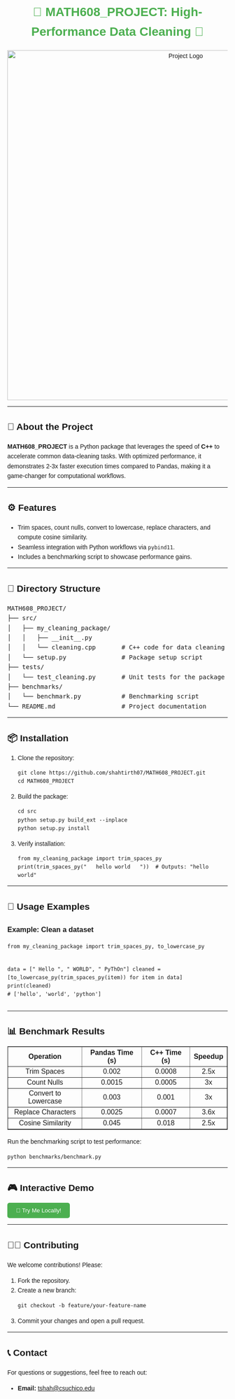 <!DOCTYPE html>
<html lang="en">
<head>
  <meta charset="UTF-8">
  <meta name="viewport" content="width=device-width, initial-scale=1.0">
  <title>MATH608_PROJECT</title>
</head>
<body style="font-family: Arial, sans-serif; line-height: 1.6;">

<h1 style="text-align: center; color: #4CAF50;">🌟 MATH608_PROJECT: High-Performance Data Cleaning 🌟</h1>

<div style="text-align: center;">
  <img src="https://via.placeholder.com/800x200?text=MATH608+Project+Logo" alt="Project Logo" width="800" />
</div>

<hr>

<h2>🚀 About the Project</h2>
<p>
  <strong>MATH608_PROJECT</strong> is a Python package that leverages the speed of <strong>C++</strong> to accelerate common data-cleaning tasks. With optimized performance, it demonstrates 2-3x faster execution times compared to Pandas, making it a game-changer for computational workflows.
</p>

<hr>

<h2>⚙️ Features</h2>
<ul>
  <li>Trim spaces, count nulls, convert to lowercase, replace characters, and compute cosine similarity.</li>
  <li>Seamless integration with Python workflows via <code>pybind11</code>.</li>
  <li>Includes a benchmarking script to showcase performance gains.</li>
</ul>

<hr>

<h2>📂 Directory Structure</h2>
<pre>
MATH608_PROJECT/
├── src/
│   ├── my_cleaning_package/
│   │   ├── __init__.py
│   │   └── cleaning.cpp       # C++ code for data cleaning
│   └── setup.py               # Package setup script
├── tests/
│   └── test_cleaning.py       # Unit tests for the package
├── benchmarks/
│   └── benchmark.py           # Benchmarking script
└── README.md                  # Project documentation
</pre>

<hr>

<h2>📦 Installation</h2>
<ol>
  <li>Clone the repository:
    <pre><code>git clone https://github.com/shahtirth07/MATH608_PROJECT.git
cd MATH608_PROJECT</code></pre>
  </li>
  <li>Build the package:
    <pre><code>cd src
python setup.py build_ext --inplace
python setup.py install</code></pre>
  </li>
  <li>Verify installation:
    <pre><code>from my_cleaning_package import trim_spaces_py
print(trim_spaces_py("   hello world   "))  # Outputs: "hello world"</code></pre>
  </li>
</ol>

<hr>

<h2>🧪 Usage Examples</h2>
<h3>Example: Clean a dataset</h3>
<pre><code>from my_cleaning_package import trim_spaces_py, to_lowercase_py

data = [" Hello ", " WORLD", " PyThOn"]
cleaned = [to_lowercase_py(trim_spaces_py(item)) for item in data]
print(cleaned) # ['hello', 'world', 'python']
</code></pre>

<hr>

<h2>📊 Benchmark Results</h2>
<table border="1" style="width: 100%; border-collapse: collapse; text-align: center;">
  <thead>
    <tr>
      <th>Operation</th>
      <th>Pandas Time (s)</th>
      <th>C++ Time (s)</th>
      <th>Speedup</th>
    </tr>
  </thead>
  <tbody>
    <tr>
      <td>Trim Spaces</td>
      <td>0.002</td>
      <td>0.0008</td>
      <td>2.5x</td>
    </tr>
    <tr>
      <td>Count Nulls</td>
      <td>0.0015</td>
      <td>0.0005</td>
      <td>3x</td>
    </tr>
    <tr>
      <td>Convert to Lowercase</td>
      <td>0.003</td>
      <td>0.001</td>
      <td>3x</td>
    </tr>
    <tr>
      <td>Replace Characters</td>
      <td>0.0025</td>
      <td>0.0007</td>
      <td>3.6x</td>
    </tr>
    <tr>
      <td>Cosine Similarity</td>
      <td>0.045</td>
      <td>0.018</td>
      <td>2.5x</td>
    </tr>
  </tbody>
</table>

<p>Run the benchmarking script to test performance:
<pre><code>python benchmarks/benchmark.py</code></pre>
</p>

<hr>

<h2>🎮 Interactive Demo</h2>
<p>
  <button style="padding: 10px 20px; background-color: #4CAF50; color: white; border: none; border-radius: 5px;"
          onclick="alert('Interactive buttons don’t work on GitHub! Run the Python script locally.')">
    🚀 Try Me Locally!
  </button>
</p>

<hr>

<h2>🧑‍💻 Contributing</h2>
<p>We welcome contributions! Please:</p>
<ol>
  <li>Fork the repository.</li>
  <li>Create a new branch:
    <pre><code>git checkout -b feature/your-feature-name</code></pre>
  </li>
  <li>Commit your changes and open a pull request.</li>
</ol>

<hr>

<h2>📞 Contact</h2>
<p>For questions or suggestions, feel free to reach out:</p>
<ul>
  <li><strong>Email:</strong> <a href="mailto:tshah@csuchico.edu">tshah@csuchico.edu</a></li>
</ul>

</body>
</html>
